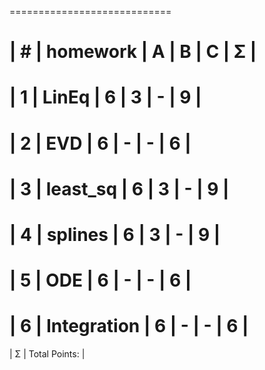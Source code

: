  ============================
 
 | #  | homework      | A | B | C | Σ   |
 ============================
 | 1  | LinEq         | 6 | 3 | - | 9   |
 ============================
 | 2  | EVD           | 6 | - | - | 6   |
 ============================
 | 3  | least_sq      | 6 | 3 | - | 9   |
 ============================
 | 4  | splines       | 6 | 3 | - | 9   |
 ============================
 | 5  | ODE           | 6 | - | - | 6   |
 ============================
 | 6  | Integration   | 6 | - | - | 6   |
 ============================

 | Σ  | Total Points:     		|


